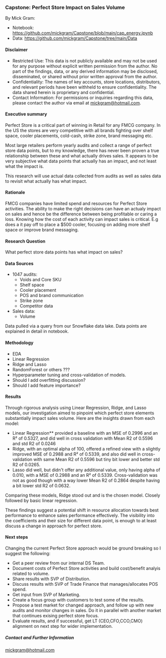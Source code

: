 ### Capstone: Perfect Store Impact on Sales Volume

By Mick Gram:
* Notebook: https://github.com/mickgram/Capstone/blob/main/cap_energy.ipynb
* Data: https://github.com/mickgram/Capstone/tree/main/Data

#### Disclaimer

* Restricted Use: This data is not publicly available and may not be used for any purpose without explicit written permission from the author. No part of the findings, data, or any derived information may be disclosed, disseminated, or shared without prior written approval from the author.
* Confidentiality: The names of key accounts, store locations, distributors, and relevant periods have been withheld to ensure confidentiality. The data shared herein is proprietary and confidential.
* Contact Information: For permissions or inquiries regarding this data, please contact the author via email at mickgram@hotmail.com.

#### Executive summary

Perfect Store is a critical part of winning in Retail for any FMCG company. In the US the stores are very competitive with all brands fighting over shelf space, cooler placements, cold-cash, strike zone, brand messaging etc.

Most large retailers perform yearly audits and collect a range of perfect store data points, but to my knowledge, there has never been proven a true relationship between these and what actually drives sales. It appears to be very subjective what data points that actually has an impact, and not least what the impact is.

This research will use actual data collected from audits as well as sales data to revisit what actually has what impact.

#### Rationale

FMCG companies have limited spend and resources for Perfect Store activities. The ability to make the right decisions can have an actualy impact on sales and hence be the difference between being profitable or caring a loss. Knowing how the cost of each activity can impact sales is critical. E.g does a it pay off to place a $500 cooler, focusing on adding more shelf space or improve brand messaging.

#### Research Question

What perfect store data points has what impact on sales? 

#### Data Sources

* 1047 audits:
   - Voids and Core SKU 
   - Shelf space
   - Cooler placement
   - POS and brand communication
   - Strike zone 
   - Competitor data
* Sales data:
   - Volume
  
Data pulled via a query from our Snowflake data lake. Data points are explained in detail in notebook.

#### Methodology
* EDA
* Linear Regression
* Ridge and Lasso
* RandomForest or others ???
* Hyperparameter tuning and cross-validation of models.
* Should I add overfitting discussion?
* Should I add feature importance?

#### Results

Through rigorous analysis using Linear Regression, Ridge, and Lasso models, our investigation aimed to pinpoint which perfect store elements substantially impact sales volume. Here are the insights drawn from each model:

* Linear Regression** provided a baseline with an MSE of 0.2996 and an R² of 0.5327, and did well in cross validation with Mean R2 of 0.5596 and std R2 of 0.0246
* Ridge, with an optimal alpha of 100, offered a refined view with a slightly improved MSE of 0.2988 and R² of 0.5339, and also did well in cross-validation with same Mean R2 of 0.5596 but tiny bit lower and better std R2 of 0.0265.
* Lasso did well, but didn't offer any additional value, only having alpha of 0.010, with a MSE of 0.2988 and an R² of 0.5339. Cross-validation was not as good though with a way lower Mean R2 of 0.2864 despite having a bit lower std R2 of 0.0632.

Comparing these models, Ridge stood out and is the chosen model. Closely followed by basic linear regression.

These findings suggest a potential shift in resource allocation towards best performance to enhance sales performance effectively. The visibility into the coefficients and their size for different data point, is enough to at least discuss a change in approach for perfect store. 

#### Next steps

Changing the current Perfect Store approach would be ground breaking so I suggest the following:

* Get a peer review from our internal DS Team.
* Document costs of Perfect Store activities and build cost/benefit analyis related to volume.
* Share results with SVP of Distribution.
* Discuss results with SVP of Trade Finance that manages/allocates POS spend.
* Get input from SVP of Marketing.
* Create a focus group with customers to test some of the results.
* Propose a test market for changed approach, and follow up with new audits and monitor changes in sales. Do it in parallel with another market that continues exising perfect store focus.
* Evaluate results, and if successful, get LT (CEO,CFO,CCO,CMO) alignment on next step for wider implementation.



##### Contact and Further Information
mickgram@hotmail.com
